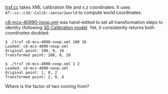 [trsf.cc](/trsf.cc) takes XML calibration file and x,z coordinates. It uses `AT::cx::c3d::Calib::sensor2world` to compute world coordinates.

[c6-mcs-40990-noop.xml](/c6-mcs-40990-noop.xml) was hand-edited to set all transformation steps to identity (following [3D Calibration model](http://docs.automationtechnology.de/software/cxsdk/concepts_3d/?h=#camera_model). Yet, it consistently returns both coordinates doubled:


```
$ ./trsf c6-mcs-4090-noop.xml 100 10
Loaded: c6-mcs-4090-noop.xml
Original point: 100, 0, 10
Transformed point: 200, 0, 20

$ ./trsf c6-mcs-4090-noop.xml 1 2
Loaded: c6-mcs-4090-noop.xml
Original point: 1, 0, 2
Transformed point: 2, 0, 4
```

Where is the factor of two coming from?
